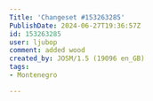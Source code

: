 ```yaml
---
Title: 'Changeset #153263285'
PublishDate: 2024-06-27T19:36:57Z
id: 153263285
user: ljubop
comment: added wood
created_by: JOSM/1.5 (19096 en_GB)
tags:
- Montenegro

---
```


